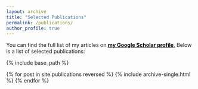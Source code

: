 ```yaml
---
layout: archive
title: "Selected Publications"
permalink: /publications/
author_profile: true
---
```


You can find the full list of my articles on <u><a href="https://scholar.google.ch/citations?user=XcxXOJsAAAAJ&hl=en" target="_blank" style="color: black; text-decoration: underline;text-decoration-style: dotted;">**my Google Scholar profile**</a>.</u> Below is a list of selected publications:

{% include base_path %}

{% for post in site.publications reversed %}
  {% include archive-single.html %}
{% endfor %}
